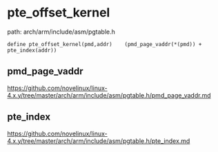 pte_offset_kernel
========================================

path: arch/arm/include/asm/pgtable.h
```
define pte_offset_kernel(pmd,addr)    (pmd_page_vaddr(*(pmd)) + pte_index(addr))
```

pmd_page_vaddr
----------------------------------------

https://github.com/novelinux/linux-4.x.y/tree/master/arch/arm/include/asm/pgtable.h/pmd_page_vaddr.md

pte_index
----------------------------------------

https://github.com/novelinux/linux-4.x.y/tree/master/arch/arm/include/asm/pgtable.h/pte_index.md
